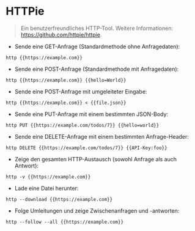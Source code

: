 # HTTPie

> Ein benutzerfreundliches HTTP-Tool.
> Weitere Informationen: <https://github.com/httpie/httpie>.

- Sende eine GET-Anfrage (Standardmethode ohne Anfragedaten):

`http {{https://example.com}}`

- Sende eine POST-Anfrage (Standardmethode mit Anfragedaten):

`http {{https://example.com}} {{hello=World}}`

- Sende eine POST-Anfrage mit umgeleiteter Eingabe:

`http {{https://example.com}} < {{file.json}}`

- Sende eine PUT-Anfrage mit einem bestimmten JSON-Body:

`http PUT {{https://example.com/todos/7}} {{hello=world}}`

- Sende eine DELETE-Anfrage mit einem bestimmten Anfrage-Header:

`http DELETE {{https://example.com/todos/7}} {{API-Key:foo}}`

- Zeige den gesamten HTTP-Austausch (sowohl Anfrage als auch Antwort):

`http -v {{https://example.com}}`

- Lade eine Datei herunter:

`http --download {{https://example.com}}`

- Folge Umleitungen und zeige Zwischenanfragen und -antworten:

`http --follow --all {{https://example.com}}`

